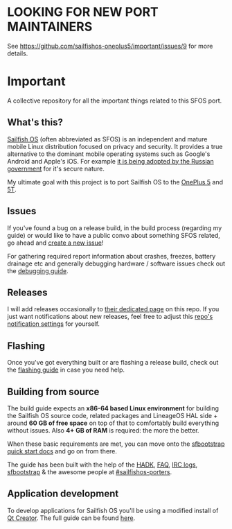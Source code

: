 # LOOKING FOR NEW PORT MAINTAINERS
See https://github.com/sailfishos-oneplus5/important/issues/9 for more details.

# Important
A collective repository for all the important things related to this SFOS port.

## What's this?

[Sailfish OS](https://sailfishos.org/) (often abbreviated as SFOS) is an independent and mature mobile Linux distribution focused on privacy and security. It provides a true alternative to the dominant mobile operating systems such as Google's Android and Apple's iOS. For example [it is being adopted by the Russian government](https://techcrunch.com/2016/11/29/jollas-sailfish-os-now-certified-as-russias-first-android-alternative/) for it's secure nature.

My ultimate goal with this project is to port Sailfish OS to the [OnePlus 5](https://www.gsmarena.com/oneplus_5-8647.php) and [5T](https://www.gsmarena.com/oneplus_5t-8912.php).

## Issues

If you've found a bug on a release build, in the build process (regarding my guide) or would like to have a public convo about something SFOS related, go ahead and [create a new issue](../../issues)!

For gathering required report information about crashes, freezes, battery drainage etc and generally debugging hardware / software issues check out the [debugging guide](DEBUGGING.md).

## Releases

I will add releases occasionally to [their dedicated page](../../releases) on this repo. If you just want notifications about new releases, feel free to adjust this [repo's notification settings](https://help.github.com/en/articles/watching-and-unwatching-releases-for-a-repository) for yourself.

## Flashing

Once you've got everything built or are flashing a release build, check out the [flashing guide](FLASHING.md) in case you need help.

## Building from source

The build guide expects an **x86-64 based Linux environment** for building the Sailfish OS source code, related packages and LineageOS HAL side + around **60 GB of free space** on top of that to comfortably build everything without issues. Also **4+ GB of RAM** is required: the more the better.

When these basic requirements are met, you can move onto the [sfbootstrap quick start docs](https://github.com/JamiKettunen/sfbootstrap#quick-start) and go on from there.

The guide has been built with the help of the [HADK](https://sailfishos.org/develop/hadk/), [FAQ](https://github.com/mer-hybris/hadk-faq), [IRC logs](https://piggz.co.uk/sailfishos-porters-archive/index.php), [sfbootstrap](https://github.com/JamiKettunen/sfbootstrap) & the awesome people at [#sailfishos-porters](https://web.libera.chat/#sailfishos-porters).

## Application development

To develop applications for Sailfish OS you'll be using a modified install of [Qt Creator](https://www.qt.io/). The full guide can be found [here](https://sailfishos.org/wiki/Application_SDK).
